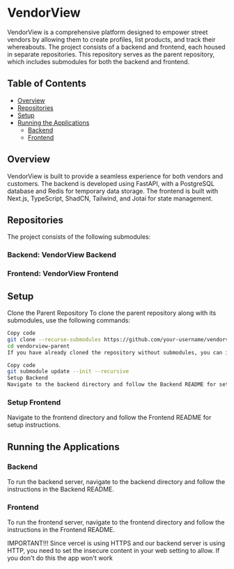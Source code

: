# VendorView
VendorView is a comprehensive platform designed to empower street vendors by allowing them to create profiles, list products, and track their whereabouts. The project consists of a backend and frontend, each housed in separate repositories. This repository serves as the parent repository, which includes submodules for both the backend and frontend.

## Table of Contents
* [Overview](#overview)
* [Repositories](#repositories)
* [Setup](#setup)
* [Running the Applications](#running-the-applications)
  * [Backend](#backend)
  * [Frontend](#frontend)

## Overview
VendorView is built to provide a seamless experience for both vendors and customers. The backend is developed using FastAPI, with a PostgreSQL database and Redis for temporary data storage. The frontend is built with Next.js, TypeScript, ShadCN, Tailwind, and Jotai for state management.

## Repositories
The project consists of the following submodules:

### Backend: VendorView Backend
### Frontend: VendorView Frontend
## Setup
Clone the Parent Repository
To clone the parent repository along with its submodules, use the following commands:

```bash
Copy code
git clone --recurse-submodules https://github.com/your-username/vendorview-parent.git
cd vendorview-parent
If you have already cloned the repository without submodules, you can initialize and update them with:
```
```bash
Copy code
git submodule update --init --recursive
Setup Backend
Navigate to the backend directory and follow the Backend README for setup instructions.
```
### Setup Frontend
Navigate to the frontend directory and follow the Frontend README for setup instructions.

## Running the Applications
### Backend
To run the backend server, navigate to the backend directory and follow the instructions in the Backend README.

### Frontend
To run the frontend server, navigate to the frontend directory and follow the instructions in the Frontend README.

IMPORTANT!!!
Since vercel is using HTTPS and our backend server is using HTTP, you need to set the insecure content in your web setting to allow. If you don't do this the app won't work
